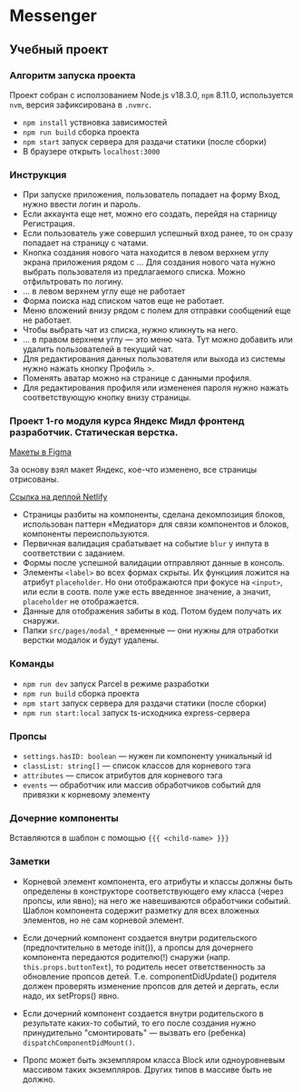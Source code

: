 # Messenger

## Учебный проект

### Алгоритм запуска проекта

Проект собран с исползованием Node.js v18.3.0, `npm` 8.11.0, используется `nvm`, версия зафиксирована в `.nvmrc`.

- `npm install` уствновка зависимостей
- `npm run build` сборка проекта
- `npm start` запуск сервера для раздачи статики (после сборки)
- В браузере открыть `localhost:3000`

### Инструкция

- При запуске приложения, пользователь попадает на форму Вход, нужно ввести логин и пароль.
- Если аккаунта еще нет, можно его создать, перейдя на старницу Регистрация.
- Если пользователь уже совершил успешный вход ранее, то он сразу попадает на страницу с чатами.
- Кнопка создания нового чата находится в левом верхнем углу экрана приложения рядом с ... Для создания нового чата нужно выбрать пользователя из предлагаемого списка. Можно отфильтровать по логину.
- ... в левом верхнем углу еще не работает
- Форма поиска над списком чатов еще не работает.
- Меню вложений внизу рядом с полем для отправки сообщений еще не работает.
- Чтобы выбрать чат из списка, нужно кликнуть на него.
- ... в правом верхнем углу — это меню чата. Тут можно добавить или удалить пользователей в текущий чат.
- Для редактирования данных пользователя или выхода из системы нужно нажать кнопку Профиль >.
- Поменять аватар можно на странице с данными профиля.
- Для редактирования профиля или измененея пароля нужно нажать соответствующую кнопку внизу страницы.

### Проект 1-го модуля курса Яндекс Мидл фронтенд разработчик. Статическая верстка.

[Макеты в Figma](https://www.figma.com/file/H1M5wxaCathUPea8BhefaD/Messenger-proto?node-id=0%3A1)

За основу взял макет Яндекс, кое-что изменено, все страницы отрисованы.

[Ссылка на деплой Netlify](https://luminous-douhua-0dab3c.netlify.app/)

- Страницы разбиты на компоненты, сделана декомпозиция блоков, использован паттерн «Медиатор» для связи компонентов и блоков, компоненты переиспользуются.
- Первичная валидация срабатывает на событие `blur` у инпута в соответствии с заданием.
- Формы после успешной валидации отправляют данные в консоль.
- Элементы `<label>` во всех формах скрыты. Их функциия ложится на атрибут `placeholder`. Но они отображаются при фокусе на `<input>`, или если в соотв. поле уже есть введенное значение, а значит, `placeholder` не отображается.
- Данные для отображения забиты в код. Потом будем получать их снаружи.
- Папки `src/pages/modal_*` временные — они нужны для отработки верстки модалок и будут удалены.

### Команды

- `npm run dev` запуск Parcel в режиме разработки
- `npm run build` сборка проекта
- `npm start` запуск сервера для раздачи статики (после сборки)
- `npm run start:local` запуск ts-исходника express-сервера

### Пропсы

- `settings.hasID: boolean` — нужен ли компоненту уникальный id
- `classList: string[]` — список классов для корневого тэга
- `attributes` — список атрибутов для корневого тэга
- `events` — обработчик или массив обработчиков событий для привязки к корневому элементу

### Дочерние компоненты

Вставляются в шаблон с помощью `{{{ <child-name> }}}`

### Заметки

- Корневой элемент компонента, его атрибуты и классы должны быть определены в конструкторе соответствующего ему класса (через пропсы, или явно); на него же навешиваются обработчики событий. Шаблон компонента содержит разметку для всех вложеных элементов, но не сам корневой элемент.

- Если дочерний компонент создается внутри родительского (предпочтительно в методе init()), а пропсы для дочернего компонента передаются родителю(!) снаружи (напр. `this.props.buttonText`), то родитель несет ответственность за обновление пропсов детей. Т.е. componentDidUpdate() родителя должен проверять изменение пропсов для детей и дергать, если надо, их setProps() явно.

- Если дочерний компонент создается внутри родительского в результате каких-то событий, то его после создания нужно принудительно "смонтировать" — вызвать его (ребенка) `dispatchComponentDidMount()`.

- Пропс может быть экземпляром класса Block или одноуровневым массивом таких экземпляров. Других типов в массиве быть не должно.
